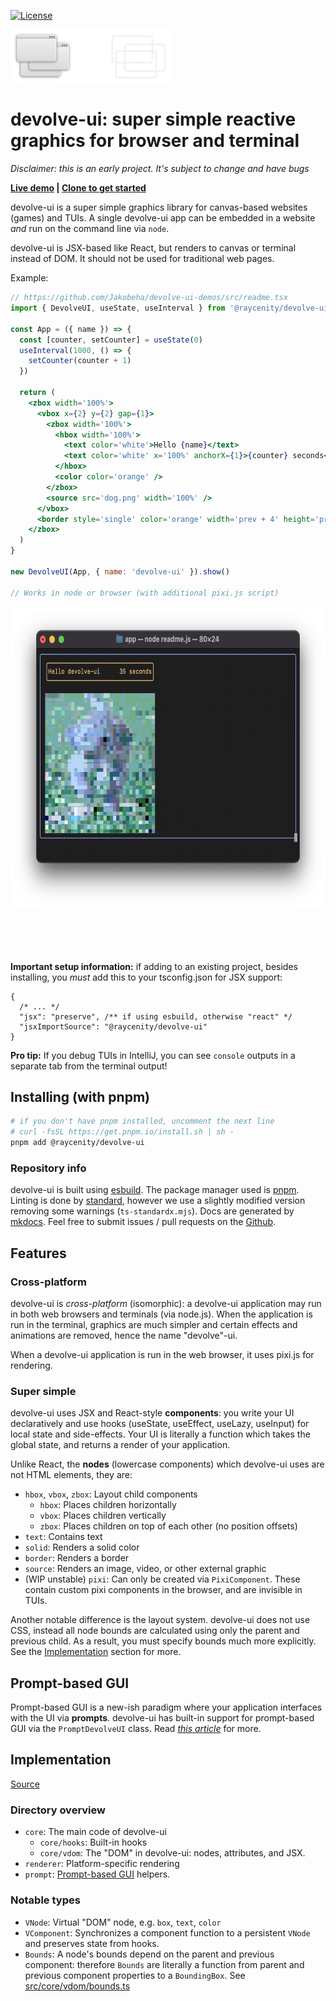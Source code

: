 [![License](https://img.shields.io/badge/License-Apache_2.0-blue.svg)](https://opensource.org/licenses/Apache-2.0)

<img src="https://raw.githubusercontent.com/Jakobeha/devolve-ui/master/docs/assets/logo.svg" alt="logo" width='256'/>

# devolve-ui: super simple reactive graphics for browser and terminal

*Disclaimer: this is an early project. It's subject to change and have bugs*

**[Live demo](https://jakobeha.github.io/devolve-ui-demos/index.html) | [Clone to get started](https://github.com/Jakobeha/devolve-ui-demos)**

devolve-ui is a super simple graphics library for canvas-based websites (games) and TUIs. A single devolve-ui app can be embedded in a website *and* run on the command line via `node`.

devolve-ui is JSX-based like React, but renders to canvas or terminal instead of DOM. It should not be used for traditional web pages.

Example:

```jsx
// https://github.com/Jakobeha/devolve-ui-demos/src/readme.tsx
import { DevolveUI, useState, useInterval } from '@raycenity/devolve-ui'

const App = ({ name }) => {
  const [counter, setCounter] = useState(0)
  useInterval(1000, () => {
    setCounter(counter + 1)
  })

  return (
    <zbox width='100%'>
      <vbox x={2} y={2} gap={1}>
        <zbox width='100%'>
          <hbox width='100%'>
            <text color='white'>Hello {name}</text>
            <text color='white' x='100%' anchorX={1}>{counter} seconds</text>
          </hbox>
          <color color='orange' />
        </zbox>
        <source src='dog.png' width='100%' />
      </vbox>
      <border style='single' color='orange' width='prev + 4' height='prev + 4'/>
    </zbox>
  )
}

new DevolveUI(App, { name: 'devolve-ui' }).show()

// Works in node or browser (with additional pixi.js script)
```

<div style="display:flex;overflow-x:scroll">
  <img width='682' height='483' src="https://raw.githubusercontent.com/Jakobeha/devolve-ui/master/docs/assets/screenshots/terminal.png" alt="terminal" />
  <img width='682' height='553' src="https://raw.githubusercontent.com/Jakobeha/devolve-ui/master/docs/assets/screenshots/iterm.png" alt="iterm" />
  <img width='686' height='485' src="https://raw.githubusercontent.com/Jakobeha/devolve-ui/master/docs/assets/screenshots/browser.png" alt="browser" />
</div>

**Important setup information:** if adding to an existing project, besides installing, you *must* add this to your tsconfig.json for JSX support:

```json5
{
  /* ... */
  "jsx": "preserve", /** if using esbuild, otherwise "react" */
  "jsxImportSource": "@raycenity/devolve-ui"
}
```

**Pro tip:** If you debug TUIs in IntelliJ, you can see `console` outputs in a separate tab from the terminal output!

## Installing (with pnpm)

```bash
# if you don't have pnpm installed, uncomment the next line
# curl -fsSL https://get.pnpm.io/install.sh | sh -
pnpm add @raycenity/devolve-ui
```

### Repository info

devolve-ui is built using [esbuild](https://esbuild.org/). The package manager used is [pnpm](https://pnpm.io/). Linting is done by [standard](https://standardjs.com/), however we use a slightly modified version removing some warnings (`ts-standardx.mjs`). Docs are generated by [mkdocs](https://mkdocs.org). Feel free to submit issues / pull requests on the [Github](https://github.com/Jakobeha/devolve-ui).

## Features

### Cross-platform

devolve-ui is *cross-platform* (isomorphic): a devolve-ui application may run in both web browsers and terminals (via node.js). When the application is run in the terminal, graphics are much simpler and certain effects and animations are removed, hence the name "devolve"-ui.

When a devolve-ui application is run in the web browser, it uses pixi.js for rendering.

### Super simple

devolve-ui uses JSX and React-style **components**: you write your UI declaratively and use hooks (useState, useEffect, useLazy, useInput) for local state and side-effects. Your UI is literally a function which takes the global state, and returns a render of your application.

Unlike React, the **nodes** (lowercase components) which devolve-ui uses are not HTML elements, they are:

- `hbox`, `vbox`, `zbox`: Layout child components
  - `hbox`: Places children horizontally
  - `vbox`: Places children vertically
  - `zbox`: Places children on top of each other (no position offsets)
- `text`: Contains text
- `solid`: Renders a solid color
- `border`: Renders a border
- `source`: Renders an image, video, or other external graphic
- (WIP unstable) `pixi`: Can only be created via `PixiComponent`. These contain custom pixi components in the browser, and are invisible in TUIs.

Another notable difference is the layout system. devolve-ui does not use CSS, instead all node bounds are calculated using only the parent and previous child. As a result, you must specify bounds much more explicitly. See the [Implementation](#Implementation) section for more.

## Prompt-based GUI

Prompt-based GUI is a new-ish paradigm where your application interfaces with the UI via **prompts**.  devolve-ui has built-in support for prompt-based GUI via the `PromptDevolveUI` class. Read [*this article*](https://jakobeha.github.io/devolve-ui/docs/prompt-based-gui.md) for more.

## Implementation

[Source](https://github.com/Jakobeha/devolve-ui)

### Directory overview

- `core`: The main code of devolve-ui
  - `core/hooks`: Built-in hooks
  - `core/vdom`: The "DOM" in devolve-ui: nodes, attributes, and JSX.
- `renderer`: Platform-specific rendering
- `prompt`: [Prompt-based GUI](https://jakobeha.github.io/devolve-ui/docs/prompt-based-gui.md) helpers.

### Notable types

- `VNode`: Virtual "DOM" node, e.g. `box`, `text`, `color`
- `VComponent`: Synchronizes a component function to a persistent `VNode` and preserves state from hooks.
- `Bounds`: A node's bounds depend on the parent and previous component: therefore `Bounds` are literally a function from parent and previous component properties to a `BoundingBox`. See [src/core/vdom/bounds.ts](https://github.com/Jakobeha/devolve-ui/blob/tree/master/core/vdom/bounds.ts)
